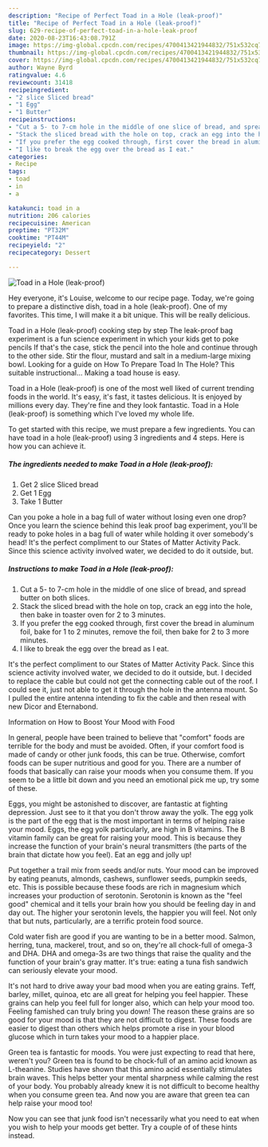 ```yaml
---
description: "Recipe of Perfect Toad in a Hole (leak-proof)"
title: "Recipe of Perfect Toad in a Hole (leak-proof)"
slug: 629-recipe-of-perfect-toad-in-a-hole-leak-proof
date: 2020-08-23T16:43:08.791Z
image: https://img-global.cpcdn.com/recipes/4700413421944832/751x532cq70/toad-in-a-hole-leak-proof-recipe-main-photo.jpg
thumbnail: https://img-global.cpcdn.com/recipes/4700413421944832/751x532cq70/toad-in-a-hole-leak-proof-recipe-main-photo.jpg
cover: https://img-global.cpcdn.com/recipes/4700413421944832/751x532cq70/toad-in-a-hole-leak-proof-recipe-main-photo.jpg
author: Wayne Byrd
ratingvalue: 4.6
reviewcount: 31418
recipeingredient:
- "2 slice Sliced bread"
- "1 Egg"
- "1 Butter"
recipeinstructions:
- "Cut a 5- to 7-cm hole in the middle of one slice of bread, and spread butter on both slices."
- "Stack the sliced bread with the hole on top, crack an egg into the hole, then bake in toaster oven for 2 to 3 minutes."
- "If you prefer the egg cooked through, first cover the bread in aluminum foil, bake for 1 to 2 minutes, remove the foil, then bake for 2 to 3 more minutes."
- "I like to break the egg over the bread as I eat."
categories:
- Recipe
tags:
- toad
- in
- a

katakunci: toad in a 
nutrition: 206 calories
recipecuisine: American
preptime: "PT32M"
cooktime: "PT44M"
recipeyield: "2"
recipecategory: Dessert

---
```



![Toad in a Hole (leak-proof)](https://img-global.cpcdn.com/recipes/4700413421944832/751x532cq70/toad-in-a-hole-leak-proof-recipe-main-photo.jpg)

Hey everyone, it's Louise, welcome to our recipe page. Today, we're going to prepare a distinctive dish, toad in a hole (leak-proof). One of my favorites. This time, I will make it a bit unique. This will be really delicious.

Toad in a Hole (leak-proof) cooking step by step The leak-proof bag experiment is a fun science experiment in which your kids get to poke pencils If that&#39;s the case, stick the pencil into the hole and continue through to the other side. Stir the flour, mustard and salt in a medium-large mixing bowl. Looking for a guide on How To Prepare Toad In The Hole? This suitable instructional… Making a toad house is easy.

Toad in a Hole (leak-proof) is one of the most well liked of current trending foods in the world. It's easy, it's fast, it tastes delicious. It is enjoyed by millions every day. They're fine and they look fantastic. Toad in a Hole (leak-proof) is something which I've loved my whole life.


To get started with this recipe, we must prepare a few ingredients. You can have toad in a hole (leak-proof) using 3 ingredients and 4 steps. Here is how you can achieve it.

<!--inarticleads1-->

##### The ingredients needed to make Toad in a Hole (leak-proof):

1. Get 2 slice Sliced bread
1. Get 1 Egg
1. Take 1 Butter


Can you poke a hole in a bag full of water without losing even one drop? Once you learn the science behind this leak proof bag experiment, you&#39;ll be ready to poke holes in a bag full of water while holding it over somebody&#39;s head! It&#39;s the perfect compliment to our States of Matter Activity Pack. Since this science activity involved water, we decided to do it outside, but. 

<!--inarticleads2-->

##### Instructions to make Toad in a Hole (leak-proof):

1. Cut a 5- to 7-cm hole in the middle of one slice of bread, and spread butter on both slices.
1. Stack the sliced bread with the hole on top, crack an egg into the hole, then bake in toaster oven for 2 to 3 minutes.
1. If you prefer the egg cooked through, first cover the bread in aluminum foil, bake for 1 to 2 minutes, remove the foil, then bake for 2 to 3 more minutes.
1. I like to break the egg over the bread as I eat.


It&#39;s the perfect compliment to our States of Matter Activity Pack. Since this science activity involved water, we decided to do it outside, but. I decided to replace the cable but could not get the connecting cable out of the roof. I could see it, just not able to get it through the hole in the antenna mount. So I pulled the entire antenna intending to fix the cable and then reseal with new Dicor and Eternabond. 

Information on How to Boost Your Mood with Food


In general, people have been trained to believe that "comfort" foods are terrible for the body and must be avoided. Often, if your comfort food is made of candy or other junk foods, this can be true. Otherwise, comfort foods can be super nutritious and good for you. There are a number of foods that basically can raise your moods when you consume them. If you seem to be a little bit down and you need an emotional pick me up, try some of these.

Eggs, you might be astonished to discover, are fantastic at fighting depression. Just see to it that you don't throw away the yolk. The egg yolk is the part of the egg that is the most important in terms of helping raise your mood. Eggs, the egg yolk particularly, are high in B vitamins. The B vitamin family can be great for raising your mood. This is because they increase the function of your brain's neural transmitters (the parts of the brain that dictate how you feel). Eat an egg and jolly up!

Put together a trail mix from seeds and/or nuts. Your mood can be improved by eating peanuts, almonds, cashews, sunflower seeds, pumpkin seeds, etc. This is possible because these foods are rich in magnesium which increases your production of serotonin. Serotonin is known as the "feel good" chemical and it tells your brain how you should be feeling day in and day out. The higher your serotonin levels, the happier you will feel. Not only that but nuts, particularly, are a terrific protein food source.

Cold water fish are good if you are wanting to be in a better mood. Salmon, herring, tuna, mackerel, trout, and so on, they're all chock-full of omega-3 and DHA. DHA and omega-3s are two things that raise the quality and the function of your brain's gray matter. It's true: eating a tuna fish sandwich can seriously elevate your mood. 

It's not hard to drive away your bad mood when you are eating grains. Teff, barley, millet, quinoa, etc are all great for helping you feel happier. These grains can help you feel full for longer also, which can help your mood too. Feeling famished can truly bring you down! The reason these grains are so good for your mood is that they are not difficult to digest. These foods are easier to digest than others which helps promote a rise in your blood glucose which in turn takes your mood to a happier place.

Green tea is fantastic for moods. You were just expecting to read that here, weren't you? Green tea is found to be chock-full of an amino acid known as L-theanine. Studies have shown that this amino acid essentially stimulates brain waves. This helps better your mental sharpness while calming the rest of your body. You probably already knew it is not difficult to become healthy when you consume green tea. And now you are aware that green tea can help raise your mood too!

Now you can see that junk food isn't necessarily what you need to eat when you wish to help your moods get better. Try  a  couple of  of  these  hints  instead.


